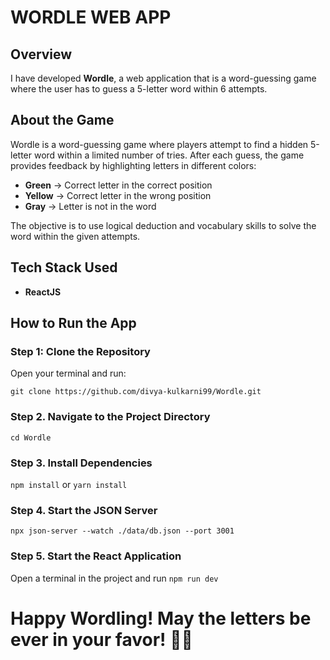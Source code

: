# **WORDLE WEB APP**

## **Overview**

I have developed **Wordle**, a web application that is a word-guessing game where the user has to guess a 5-letter word within 6 attempts.

## **About the Game**

Wordle is a word-guessing game where players attempt to find a hidden 5-letter word within a limited number of tries. After each guess, the game provides feedback by highlighting letters in different colors:

- **Green** → Correct letter in the correct position
- **Yellow** → Correct letter in the wrong position
- **Gray** → Letter is not in the word

The objective is to use logical deduction and vocabulary skills to solve the word within the given attempts.

## **Tech Stack Used**

- **ReactJS**

## **How to Run the App**

### **Step 1: Clone the Repository**

Open your terminal and run:

`git clone https://github.com/divya-kulkarni99/Wordle.git`

### Step 2. Navigate to the Project Directory

`cd Wordle`

### Step 3. Install Dependencies

`npm install`
or
`yarn install`

### Step 4. Start the JSON Server

`npx json-server --watch ./data/db.json --port 3001`

### Step 5. Start the React Application

Open a terminal in the project and run
`npm run dev`

# Happy Wordling! May the letters be ever in your favor! 🚀🎉
